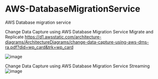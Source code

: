 # AWS-DatabaseMigrationService
AWS Database migration service

Change Data Capture using AWS Database Migration Service
Migrate and Replicate
https://d1.awsstatic.com/architecture-diagrams/ArchitectureDiagrams/change-data-capture-using-aws-dms-ra.pdf?did=wp_card&trk=wp_card

![image](https://github.com/venkatabinary/AWS-DatabaseMigrationService/assets/96198186/19a75ea4-4a86-4a30-b942-43e264d2ee80)

Change Data Capture using AWS Database Migration Service
Streaming
![image](https://github.com/venkatabinary/AWS-DatabaseMigrationService/assets/96198186/85c03890-33fa-4271-b90e-90ccdad48747)



